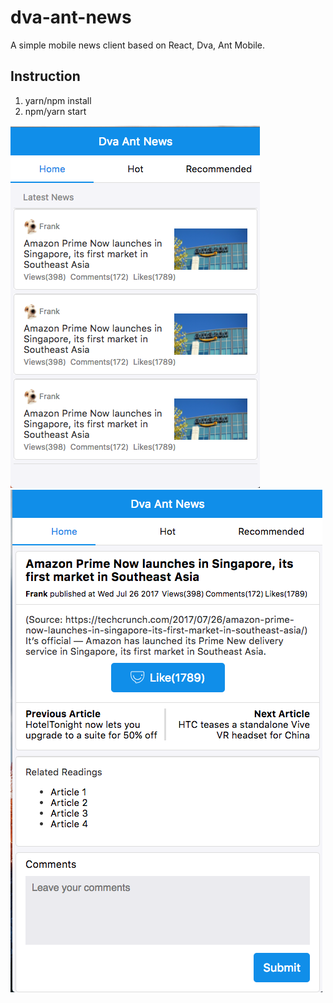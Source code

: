 # dva-ant-news

A simple mobile news client based on React, Dva, Ant Mobile.

## Instruction

1. yarn/npm install
2. npm/yarn start


![Screenshot1](screenshots/home.png)
![Screenshot2](screenshots/article.png)
